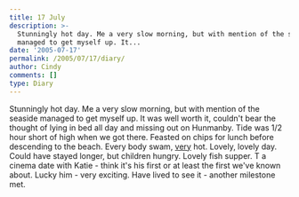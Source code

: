 ```yaml
---
title: 17 July
description: >-
  Stunningly hot day. Me a very slow morning, but with mention of the seaside
  managed to get myself up. It...
date: '2005-07-17'
permalink: /2005/07/17/diary/
author: Cindy
comments: []
type: Diary
---
```


Stunningly hot day. Me a very slow morning, but with mention of the seaside managed to get myself up. It was well worth it, couldn't bear the thought of lying in bed all day and missing out on Hunmanby. Tide was 1/2 hour short of high when we got there. Feasted on chips for lunch before descending to the beach. Every body swam, <ins>very</ins> hot. Lovely, lovely day. Could have stayed longer, but children hungry. Lovely fish supper. T a cinema date with Katie - think it's his first or at least the first we've known about. Lucky him - very exciting. Have lived to see it - another milestone met.
